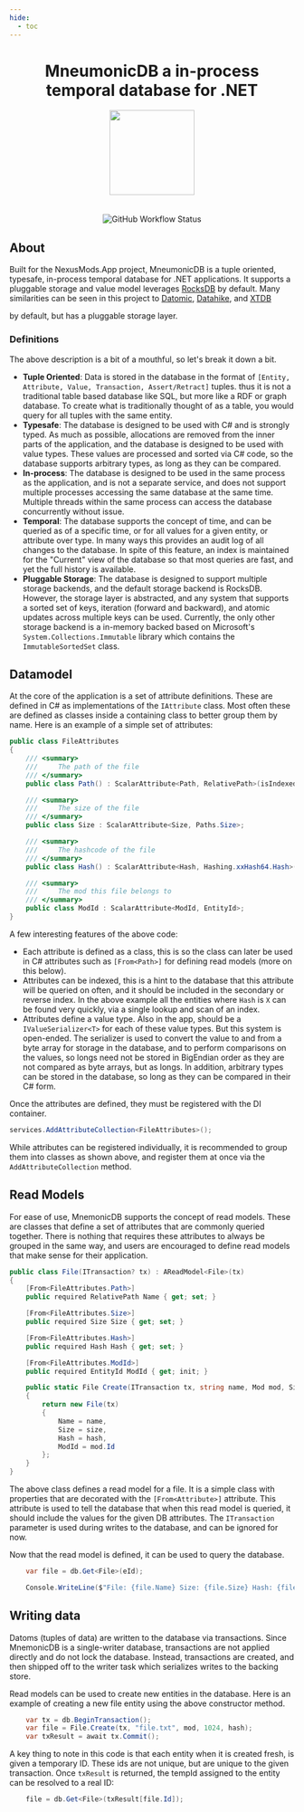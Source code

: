 ```yaml
---
hide:
  - toc
---
```


<div align="center">
	<h1>MneumonicDB a in-process temporal database for .NET</h1>
	<img src="./Nexus/Images/Nexus-Icon.png" width="150" align="center" />
	<br/> <br/>
    <br/>
    <img alt="GitHub Workflow Status" src="https://img.shields.io/github/actions/workflow/status/Nexus-Mods/NexusMods.MneumonicDB/BuildAndTest.yml">
</div>

## About

Built for the NexusMods.App project, MneumonicDB is a tuple oriented, typesafe, in-process temporal database for .NET
applications. It supports a pluggable storage and value model leverages [RocksDB](https://rocksdb.org/) by default.
Many similarities can be seen in this project to [Datomic](https://www.datomic.com/), [Datahike](https://github.com/replikativ/datahike),
and [XTDB](https://xtdb.com/)

by default, but has a pluggable storage layer.

### Definitions
The above description is a bit of a mouthful, so let's break it down a bit.

* **Tuple Oriented**: Data is stored in the database in the format of `[Entity, Attribute, Value, Transaction, Assert/Retract]` tuples.
thus it is not a traditional table based database like SQL, but more like a RDF or graph database. To create what is
traditionally thought of as a table, you would query for all tuples with the same entity.
* **Typesafe**: The database is designed to be used with C# and is strongly typed. As much as possible, allocations are
removed from the inner parts of the application, and the database is designed to be used with value types. These values
are processed and sorted via C# code, so the database supports arbitrary types, as long as they can be compared.
* **In-process**: The database is designed to be used in the same process as the application, and is not a separate service,
and does not support multiple processes accessing the same database at the same time. Multiple threads within the same
process can access the database concurrently without issue.
* **Temporal**: The database supports the concept of time, and can be queried as of a specific time, or for all values
for a given entity, or attribute over type. In many ways this provides an audit log of all changes to the database. In
spite of this feature, an index is maintained for the "Current" view of the database so that most queries are fast, and
yet the full history is available.
* **Pluggable Storage**: The database is designed to support multiple storage backends, and the default storage backend is
RocksDB. However, the storage layer is abstracted, and any system that supports a sorted set of keys, iteration (forward
and backward), and atomic updates across multiple keys can be used. Currently, the only other storage backend is a in-memory
backed based on Microsoft's `System.Collections.Immutable` library which contains the `ImmutableSortedSet` class.

## Datamodel
At the core of the application is a set of attribute definitions. These are defined in C# as implementations of the `IAttribute`
class. Most often these are defined as classes inside a containing class to better group them by name. Here is an example
of a simple set of attributes:

```csharp
public class FileAttributes
{
    /// <summary>
    ///     The path of the file
    /// </summary>
    public class Path() : ScalarAttribute<Path, RelativePath>(isIndexed: true);

    /// <summary>
    ///     The size of the file
    /// </summary>
    public class Size : ScalarAttribute<Size, Paths.Size>;

    /// <summary>
    ///     The hashcode of the file
    /// </summary>
    public class Hash() : ScalarAttribute<Hash, Hashing.xxHash64.Hash>(isIndexed: true);

    /// <summary>
    ///     The mod this file belongs to
    /// </summary>
    public class ModId : ScalarAttribute<ModId, EntityId>;
}
```

A few interesting features of the above code:

* Each attribute is defined as a class, this is so the class can later be used in C# attributes such as `[From<Path>]`
for defining read models (more on this below).
* Attributes can be indexed, this is a hint to the database that this attribute will be queried on often, and it should
be included in the secondary or reverse index. In the above example all the entities where `Hash` is `X` can be found
very quickly, via a single lookup and scan of an index.
* Attributes define a value type. Also in the app, should be a `IValueSerializer<T>` for each of these value types. But
this system is open-ended. The serializer is used to convert the value to and from a byte array for storage in the database,
and to perform comparisons on the values, so longs need not be stored in BigEndian order as they are not compared as byte
arrays, but as longs. In addition, arbitrary types can be stored in the database, so long as they can be compared in their
C# form.


Once the attributes are defined, they must be registered with the DI container.

```csharp
services.AddAttributeCollection<FileAttributes>();
```

While attributes can be registered individually, it is recommended to group them into classes as shown above, and register
them at once via the `AddAttributeCollection` method.

## Read Models

For ease of use, MnemonicDB supports the concept of read models. These are classes that define a set of attributes that
are commonly queried together. There is nothing that requires these attributes to always be grouped in the same way, and
users are encouraged to define read models that make sense for their application.

```csharp
public class File(ITransaction? tx) : AReadModel<File>(tx)
{
    [From<FileAttributes.Path>]
    public required RelativePath Name { get; set; }

    [From<FileAttributes.Size>]
    public required Size Size { get; set; }

    [From<FileAttributes.Hash>]
    public required Hash Hash { get; set; }

    [From<FileAttributes.ModId>]
    public required EntityId ModId { get; init; }

    public static File Create(ITransaction tx, string name, Mod mod, Size size, Hash hash)
    {
        return new File(tx)
        {
            Name = name,
            Size = size,
            Hash = hash,
            ModId = mod.Id
        };
    }
}
```

The above class defines a read model for a file. It is a simple class with properties that are decorated with the `[From<Attribute>]`
attribute. This attribute is used to tell the database that when this read model is queried, it should include the values
for the given DB attributes. The `ITransaction` parameter is used during writes to the database, and can be ignored for now.

Now that the read model is defined, it can be used to query the database.

```csharp
    var file = db.Get<File>(eId);

    Console.WriteLine($"File: {file.Name} Size: {file.Size} Hash: {file.Hash}");
```

## Writing data
Datoms (tuples of data) are written to the database via transactions. Since MnemonicDB is a single-writer database, transactions
are not applied directly and do not lock the database. Instead, transactions are created, and then shipped off to the
writer task which serializes writes to the backing store.

Read models can be used to create new entities in the database. Here is an example of creating a new file entity using
the above constructor method.

```csharp
    var tx = db.BeginTransaction();
    var file = File.Create(tx, "file.txt", mod, 1024, hash);
    var txResult = await tx.Commit();
```

A key thing to note in this code is that each entity when it is created fresh, is given a temporary ID. These ids are
not unique, but are unique to the given transaction. Once `txResult` is returned, the tempId assigned to the entity
can be resolved to a real ID:

```csharp
    file = db.Get<File>(txResult[file.Id]);
```


